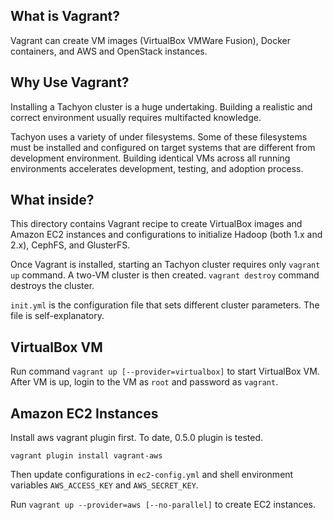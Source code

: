 ## What is Vagrant?

Vagrant can create VM images (VirtualBox VMWare Fusion), Docker containers, and AWS and OpenStack instances. 

## Why Use Vagrant?

Installing a Tachyon cluster is a huge undertaking. Building a realistic and correct environment usually requires multifacted knowledge. 

Tachyon uses a variety of under filesystems. Some of these filesystems must be installed and configured on target systems that are different from development environment. Building identical VMs across all running environments accelerates development, testing, and adoption process.

## What inside?

This directory contains Vagrant recipe to create VirtualBox images and Amazon EC2 instances and configurations to initialize Hadoop (both 1.x and 2.x), CephFS, and GlusterFS.

Once Vagrant is installed, starting an Tachyon cluster requires only `vagrant up` command. A two-VM cluster is then created. `vagrant destroy` command destroys the cluster.

`init.yml` is the configuration file that sets different cluster parameters. The file is self-explanatory.  

## VirtualBox VM

Run command `vagrant up [--provider=virtualbox]` to start VirtualBox VM. After VM is up, login to the VM as `root` and password as `vagrant`.

## Amazon EC2 Instances

Install aws vagrant plugin first. To date, 0.5.0 plugin is tested.

`vagrant plugin install vagrant-aws`

Then update configurations in `ec2-config.yml` and shell environment variables `AWS_ACCESS_KEY` and `AWS_SECRET_KEY`.

Run `vagrant up --provider=aws [--no-parallel]` to create EC2 instances.